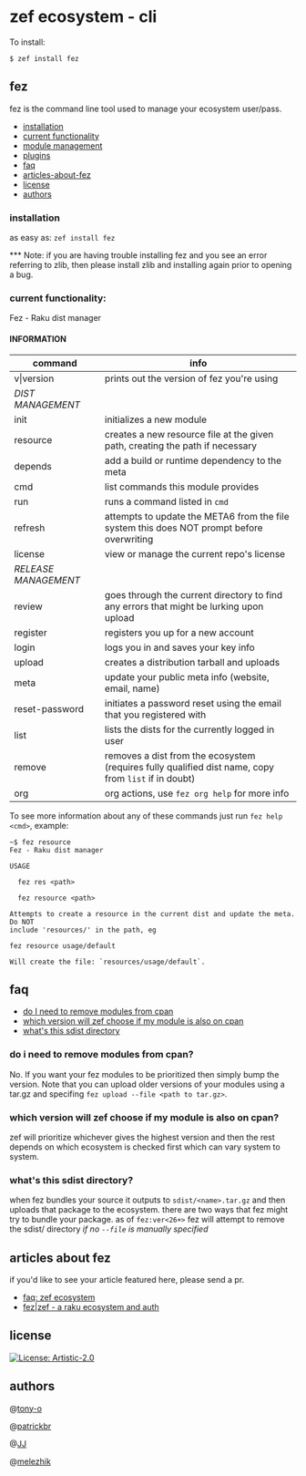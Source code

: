 # zef ecosystem - cli

To install:

```
$ zef install fez
```

## fez

fez is the command line tool used to manage your ecosystem user/pass.

- [installation](#installation)
- [current functionality](#current-functionality)
- [module management](#module-management)
- [plugins](#plugins)
- [faq](#faq)
- [articles-about-fez](#articles-about-fez)
- [license](#license)
- [authors](#authors)

### installation

as easy as: `zef install fez`

*** Note: if you are having trouble installing fez and you see an error referring to zlib, then please install zlib and installing again prior to opening a bug.

### current functionality:

Fez - Raku dist manager

#### INFORMATION

| command  | info |
|----------|------|
| v\|version | prints out the version of fez you're using |
| *DIST MANAGEMENT* | 
| init | initializes a new module |
| resource | creates a new resource file at the given path, creating the path if necessary |
| depends | add a build or runtime dependency to the meta |
| cmd | list commands this module provides |
| run | runs a command listed in `cmd` |
| refresh | attempts to update the META6 from the file system this does NOT prompt before overwriting |
| license | view or manage the current repo's license |
| *RELEASE MANAGEMENT* |
| review | goes through the current directory to find any errors that might be lurking upon upload |
| register | registers you up for a new account |
| login | logs you in and saves your key info |
| upload | creates a distribution tarball and uploads |
| meta | update your public meta info (website, email, name) |
| reset-password | initiates a password reset using the email that you registered with |
| list | lists the dists for the currently logged in user |
| remove | removes a dist from the ecosystem (requires fully qualified dist name, copy from `list` if in doubt) |
| org | org actions, use `fez org help` for more info |


To see more information about any of these commands just run `fez help <cmd>`, example:

```
~$ fez resource
Fez - Raku dist manager

USAGE

  fez res <path>

  fez resource <path>

Attempts to create a resource in the current dist and update the meta. Do NOT
include 'resources/' in the path, eg

fez resource usage/default

Will create the file: `resources/usage/default`.
```

## faq

- [do I need to remove modules from cpan](#do-i-need-to-remove-modules-from-cpan)
- [which version will zef choose if my module is also on cpan](#which-version-will-zef-choose-if-my-module-is-also-on-cpan)
- [what's this sdist directory](#whats-this-sdist-directory)

### do i need to remove modules from cpan?

No.  If you want your fez modules to be prioritized then simply bump the version.  Note that you can upload older versions of your modules using a tar.gz and specifing `fez upload --file <path to tar.gz>`.

### which version will zef choose if my module is also on cpan?

zef will prioritize whichever gives the highest version and then the rest depends on which ecosystem is checked first which can vary system to system.

### what's this sdist directory?

when fez bundles your source it outputs to `sdist/<name>.tar.gz` and then uploads that package to the ecosystem.  there are two ways that fez might try to bundle your package. as of `fez:ver<26+>` fez will attempt to remove the sdist/ directory _if no `--file` is manually specified_

## articles about fez

if you'd like to see your article featured here, please send a pr.

* [faq: zef ecosystem](https://deathbyperl6.com/faq-zef-ecosystem/)
* [fez|zef - a raku ecosystem and auth](https://deathbyperl6.com/fez-zef-a-raku-ecosystem-and-auth/)


## license

[![License: Artistic-2.0](https://img.shields.io/badge/License-Artistic%202.0-0298c3.svg)](https://opensource.org/licenses/Artistic-2.0)

## authors

@[tony-o](https://github.com/tony-o)

@[patrickbr](https://github.com/patrickbkr)

@[JJ](https://github.com/JJ)

@[melezhik](https://github.com/melezhik)
